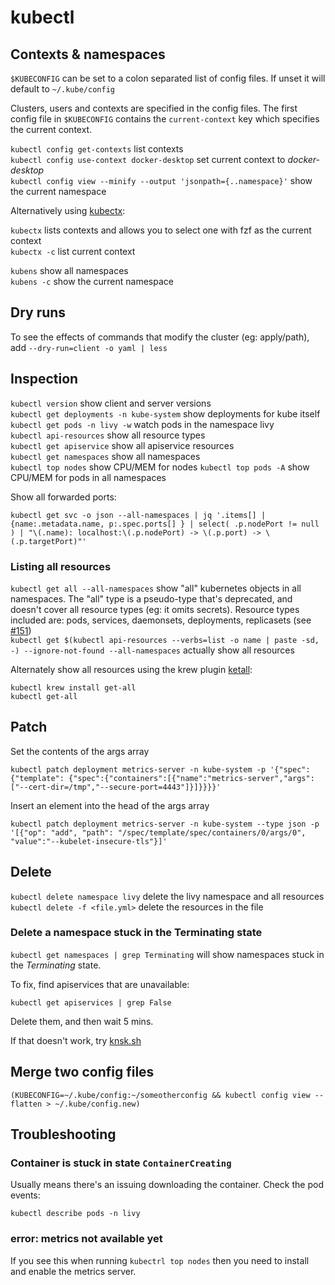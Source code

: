 # kubectl

## Contexts & namespaces

`$KUBECONFIG` can be set to a colon separated list of config files. If unset it will default to `~/.kube/config`

Clusters, users and contexts are specified in the config files. The first config file in `$KUBECONFIG` contains the `current-context` key which specifies the current context.

`kubectl config get-contexts` list contexts  
`kubectl config use-context docker-desktop` set current context to *docker-desktop*   
`kubectl config view --minify --output 'jsonpath={..namespace}'` show the current namespace

Alternatively using [kubectx](https://github.com/ahmetb/kubectx):

`kubectx` lists contexts and allows you to select one with fzf as the current context  
`kubectx -c` list current context  

`kubens` show all namespaces  
`kubens -c` show the current namespace

## Dry runs

To see the effects of commands that modify the cluster (eg: apply/path), add `--dry-run=client -o yaml | less`

## Inspection

`kubectl version` show client and server versions  
`kubectl get deployments -n kube-system` show deployments for kube itself  
`kubectl get pods -n livy -w` watch pods in the namespace livy  
`kubectl api-resources` show all resource types  
`kubectl get apiservice` show all apiservice resources  
`kubectl get namespaces` show all namespaces  
`kubectl top nodes` show CPU/MEM for nodes
`kubectl top pods -A` show CPU/MEM for pods in all namespaces

Show all forwarded ports:
```
kubectl get svc -o json --all-namespaces | jq '.items[] | {name:.metadata.name, p:.spec.ports[] } | select( .p.nodePort != null ) | "\(.name): localhost:\(.p.nodePort) -> \(.p.port) -> \(.p.targetPort)"'
```

### Listing all resources

`kubectl get all --all-namespaces` show "all" kubernetes objects in all namespaces. The "all" type is a pseudo-type that's deprecated, and doesn't cover all resource types (eg: it omits secrets). Resource types included are: pods, services, daemonsets, deployments, replicasets (see [#151](https://github.com/kubernetes/kubectl/issues/151#issuecomment-544247961))  
`kubectl get $(kubectl api-resources --verbs=list -o name | paste -sd, -) --ignore-not-found --all-namespaces` actually show all resources

Alternately show all resources using the krew plugin [ketall](https://github.com/corneliusweig/ketall):
```
kubectl krew install get-all
kubectl get-all
```

## Patch

Set the contents of the args array
```
kubectl patch deployment metrics-server -n kube-system -p '{"spec": {"template": {"spec":{"containers":[{"name":"metrics-server","args":["--cert-dir=/tmp","--secure-port=4443"]}]}}}}' 
```

Insert an element into the head of the args array
```
kubectl patch deployment metrics-server -n kube-system --type json -p '[{"op": "add", "path": "/spec/template/spec/containers/0/args/0", "value":"--kubelet-insecure-tls"}]' 
```

## Delete

`kubectl delete namespace livy` delete the livy namespace and all resources
`kubectl delete -f <file.yml>` delete the resources in the file

### Delete a namespace stuck in the Terminating state

`kubectl get namespaces | grep Terminating` will show namespaces stuck in the *Terminating* state.

To fix, find apiservices that are unavailable:

`kubectl get apiservices | grep False` 

Delete them, and then wait 5 mins.

If that doesn't work, try [knsk.sh](https://github.com/thyarles/knsk)

## Merge two config files
```
(KUBECONFIG=~/.kube/config:~/someotherconfig && kubectl config view --flatten > ~/.kube/config.new)
```


## Troubleshooting

### Container is stuck in state `ContainerCreating`

Usually means there's an issuing downloading the container. Check the pod events:
```
kubectl describe pods -n livy
```

### error: metrics not available yet

If you see this when running `kubectrl top nodes` then you need to install and enable the metrics server.